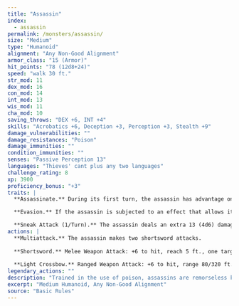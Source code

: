```yaml
---
title: "Assassin"
index:
  - assassin
permalink: /monsters/assassin/
size: "Medium"
type: "Humanoid"
alignment: "Any Non-Good Alignment"
armor_class: "15 (Armor)"
hit_points: "78 (12d8+24)"
speed: "walk 30 ft."
str_mod: 11
dex_mod: 16
con_mod: 14
int_mod: 13
wis_mod: 11
cha_mod: 10
saving_throws: "DEX +6, INT +4"
skills: "Acrobatics +6, Deception +3, Perception +3, Stealth +9"
damage_vulnerabilities: ""
damage_resistances: "Poison"
damage_immunities: ""
condition_immunities: ""
senses: "Passive Perception 13"
languages: "Thieves' cant plus any two languages"
challenge_rating: 8
xp: 3900
proficiency_bonus: "+3"
traits: |
  **Assassinate.** During its first turn, the assassin has advantage on attack rolls against any creature that hasn't taken a turn. Any hit the assassin scores against a surprised creature is a critical hit.

  **Evasion.** If the assassin is subjected to an effect that allows it to make a Dexterity saving throw to take only half damage, the assassin instead takes no damage if it succeeds on the saving throw, and only half damage if it fails.

  **Sneak Attack (1/Turn).** The assassin deals an extra 13 (4d6) damage when it hits a target with a weapon attack and has advantage on the attack roll, or when the target is within 5 ft. of an ally of the assassin that isn't incapacitated and the assassin doesn't have disadvantage on the attack roll.
actions: |
  **Multiattack.** The assassin makes two shortsword attacks.
  
  **Shortsword.** Melee Weapon Attack: +6 to hit, reach 5 ft., one target. Hit: 6 (1d6 + 3) piercing damage, and the target must make a DC 15 Constitution saving throw, taking 24 (7d6) poison damage on a failed save, or half as much damage on a successful one.
  
  **Light Crossbow.** Ranged Weapon Attack: +6 to hit, range 80/320 ft., one target. Hit: 7 (1d8 + 3) piercing damage, and the target must make a DC 15 Constitution saving throw, taking 24 (7d6) poison damage on a failed save, or half as much damage on a successful one.  
legendary_actions: ""
description: "Trained in the use of poison, assassins are remorseless killers who work for nobles, guildmasters, sovereigns, and anyone else who can afford them."
excerpt: "Medium Humanoid, Any Non-Good Alignment"
source: "Basic Rules"
---
```

